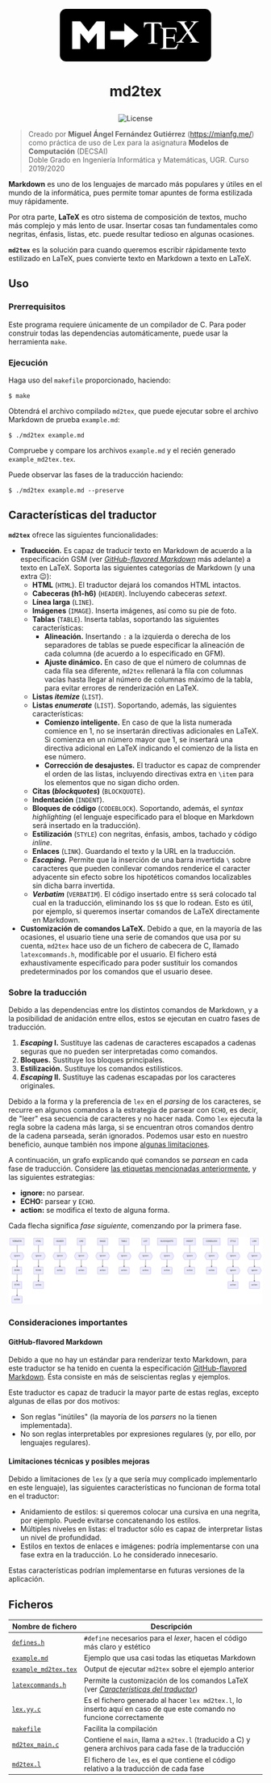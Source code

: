 <p align="center">
    <img src="./resources/logo.png" width="300px">
</p>

<h1 align="center"><p align="center">md2tex</h1></h1>
<p align="center" id="badges">
    <img src="https://img.shields.io/github/license/mianfg/md2tex" alt="License">
</p>

> Creado por **Miguel Ángel Fernández Gutiérrez** (<https://mianfg.me/>) como práctica de uso de Lex para la asignatura **Modelos de Computación** (DECSAI)  
> Doble Grado en Ingeniería Informática y Matemáticas, UGR. Curso 2019/2020

**Markdown** es uno de los lenguajes de marcado más populares y útiles en el mundo de la informática, pues permite tomar apuntes de forma estilizada muy rápidamente.

Por otra parte, **LaTeX** es otro sistema de composición de textos, mucho más complejo y más lento de usar. Insertar cosas tan fundamentales como negritas, énfasis, listas, etc. puede resultar tedioso en algunas ocasiones.

**`md2tex`** es la solución para cuando queremos escribir rápidamente texto estilizado en LaTeX, pues convierte texto en Markdown a texto en LaTeX.

## Uso

### Prerrequisitos

Este programa requiere únicamente de un compilador de C. Para poder construir todas las dependencias automáticamente, puede usar la herramienta `make`.

### Ejecución

Haga uso del `makefile` proporcionado, haciendo:

~~~
$ make
~~~

Obtendrá el archivo compilado `md2tex`, que puede ejecutar sobre el archivo Markdown de prueba `example.md`:

~~~
$ ./md2tex example.md
~~~

Compruebe y compare los archivos `example.md` y el recién generado `example_md2tex.tex`.

Puede observar las fases de la traducción haciendo:

~~~
$ ./md2tex example.md --preserve
~~~

## Características del traductor

**`md2tex`** ofrece las siguientes funcionalidades:

* **Traducción.** Es capaz de traducir texto en Markdown de acuerdo a la especificación GSM (ver [_GitHub-flavored Markdown_](#github-flavored-markdown) más adelante) a texto en LaTeX. Soporta las siguientes categorías de Markdown (y una extra :wink:):
  * **HTML** (`HTML`). El traductor dejará los comandos HTML intactos.
  * **Cabeceras (h1-h6)** (`HEADER`). Incluyendo cabeceras _setext_.
  * **Línea larga** (`LINE`).
  * **Imágenes** (`IMAGE`). Inserta imágenes, así como su pie de foto.
  * **Tablas** (`TABLE`). Inserta tablas, soportando las siguientes características:
    * **Alineación.** Insertando `:` a la izquierda o derecha de los separadores de tablas se puede especificar la alineación de cada columna (de acuerdo a lo especificado en GFM).
    * **Ajuste dinámico.** En caso de que el número de columnas de cada fila sea diferente, `md2tex` rellenará la fila con columnas vacías hasta llegar al número de columnas máximo de la tabla, para evitar errores de renderización en LaTeX.
  * **Listas _itemize_** (`LIST`).
  * **Listas _enumerate_** (`LIST`). Soportando, además, las siguientes características:
    * **Comienzo inteligente.** En caso de que la lista numerada comience en 1, no se insertarán directivas adicionales en LaTeX. Si comienza en un número mayor que 1, se insertará una directiva adicional en LaTeX indicando el comienzo de la lista en ese número.
    * **Corrección de desajustes.** El traductor es capaz de comprender el orden de las listas, incluyendo directivas extra en `\item` para los elementos que no sigan dicho orden.
  * **Citas (_blockquotes_)** (`BLOCKQUOTE`).
  * **Indentación** (`INDENT`).
  * **Bloques de código** (`CODEBLOCK`). Soportando, además, el _syntax highlighting_ (el lenguaje especificado para el bloque en Markdown será insertado en la traducción).
  * **Estilización** (`STYLE`) con negritas, énfasis, ambos, tachado y código _inline_.
  * **Enlaces** (`LINK`). Guardando el texto y la URL en la traducción.
  * ***Escaping.*** Permite que la inserción de una barra invertida `\` sobre caracteres que pueden conllevar comandos renderice el caracter adyacente sin efecto sobre los hipotéticos comandos localizables sin dicha barra invertida.
  * **_Verbatim_** (`VERBATIM`). El código insertado entre `$$` será colocado tal cual en la traducción, eliminando los `$$` que lo rodean. Esto es útil, por ejemplo, si queremos insertar comandos de LaTeX directamente en Markdown.
* **Customización de comandos LaTeX.** Debido a que, en la mayoría de las ocasiones, el usuario tiene una serie de comandos que usa por su cuenta, `md2tex` hace uso de un fichero de cabecera de C, llamado `latexcommands.h`, modificable por el usuario. El fichero está exhaustivamente especificado para poder sustituir los comandos predeterminados por los comandos que el usuario desee.

### Sobre la traducción

Debido a las dependencias entre los distintos comandos de Markdown, y a la posibilidad de anidación entre ellos, estos se ejecutan en cuatro fases de traducción.

1. **_Escaping_ I.** Sustituye las cadenas de caracteres escapados a cadenas seguras que no pueden ser interpretadas como comandos.
2. **Bloques.** Sustituye los bloques principales.
3. **Estilización.** Sustituye los comandos estilísticos.
4. **_Escaping_ II.** Sustituye las cadenas escapadas por los caracteres originales.

Debido a la forma y la preferencia de `lex` en el _parsing_ de los caracteres, se recurre en algunos comandos a la estrategia de parsear con `ECHO`, es decir, de "leer" esa secuencia de caracteres y no hacer nada. Como `lex` ejecuta la regla sobre la cadena más larga, si se encuentran otros comandos dentro de la cadena parseada, serán ignorados. Podemos usar esto en nuestro beneficio, aunque también nos impone [algunas limitaciones](#limitaciones-técnicas-y-posibles-mejoras).

A continuación, un grafo explicando qué comandos se _parsean_ en cada fase de traducción. Considere [las etiquetas mencionadas anteriormente](#), y las siguientes estrategias:

* **ignore:** no parsear.
* **ECHO:** parsear y `ECHO`.
* **action:** se modifica el texto de alguna forma.

Cada flecha significa _fase siguiente_, comenzando por la primera fase.

![phasegraph](./resources/phasegraph.png)

### Consideraciones importantes

#### GitHub-flavored Markdown

Debido a que no hay un estándar para renderizar texto Markdown, para este traductor se ha tenido en cuenta la especificación [GitHub-flavored Markdown](https://github.github.com/gfm/). Ésta consiste en más de seiscientas reglas y ejemplos.

Este traductor es capaz de traducir la mayor parte de estas reglas, excepto algunas de ellas por dos motivos:

* Son reglas "inútiles" (la mayoría de los _parsers_ no la tienen implementada).
* No son reglas interpretables por expresiones regulares (y, por ello, por lenguajes regulares).

#### Limitaciones técnicas y posibles mejoras

Debido a limitaciones de `lex` (y a que sería muy complicado implementarlo en este lenguaje), las siguientes características no funcionan de forma total en el traductor:

* Anidamiento de estilos: si queremos colocar una cursiva en una negrita, por ejemplo. Puede evitarse concatenando los estilos.
* Múltiples niveles en listas: el traductor sólo es capaz de interpretar listas un nivel de profundidad.
* Estilos en textos de enlaces e imágenes: podría implementarse con una fase extra en la traducción. Lo he considerado innecesario.

Estas características podrían implementarse en futuras versiones de la aplicación.

## Ficheros

| Nombre de fichero | Descripción |
| --- | --- |
| [`defines.h`](./defines.h) | `#define` necesarios para el _lexer_, hacen el código más claro y estético |
| [`example.md`](./example.md) | Ejemplo que usa casi todas las etiquetas Markdown |
| [`example_md2tex.tex`](./example_md2tex.tex) | Output de ejecutar `md2tex` sobre el ejemplo anterior |
| [`latexcommands.h`](./latexcommands.h) | Permite la customización de los comandos LaTeX (ver [_Características del traductor_](#características-del-traductor)) |
| [`lex.yy.c`](./lex.yy.c) | Es el fichero generado al hacer `lex md2tex.l`, lo inserto aquí en caso de que este comando no funcione correctamente |
| [`makefile`](./makefile) | Facilita la compilación |
| [`md2tex_main.c`](./md2tex_main.c) | Contiene el `main`, llama a `m2tex.l` (traducido a C) y genera archivos para cada fase de la traducción |
| [`md2tex.l`](./md2tex.l) | El fichero de `lex`, es el que contiene el código relativo a la traducción de cada fase |
